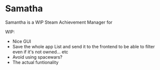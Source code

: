 # Samatha
Samantha is a WIP Steam Achievement Manager for 


WIP:
- Nice GUI
- Save the whole app List and send it to the frontend to be able to filter even if it's not owned... etc
- Avoid using spacewars?
- The actual funtionality
